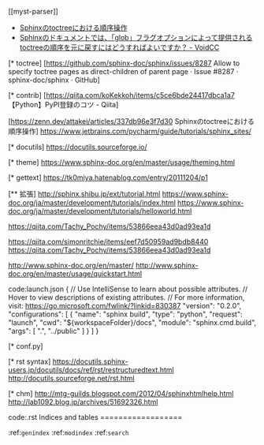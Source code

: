 [[myst-parser]]

- [Sphinxのtoctreeにおける順序操作](https://zenn.dev/attakei/articles/337db96e3f7d30)
- [Sphinxのドキュメントでは、「glob」フラグオプションによって提供されるtoctreeの順序を元に戻すにはどうすればよいですか？ - VoidCC](http://ja.voidcc.com/question/p-npkoyvmn-dw.html)

[* toctree]
[https://github.com/sphinx-doc/sphinx/issues/8287 Allow to specify toctree pages as direct-children of parent page · Issue #8287 · sphinx-doc/sphinx · GitHub]


[* contrib]
[https://qiita.com/koKekkoh/items/c5ce6bde24417dbca1a7 【Python】PyPI登録のコツ - Qiita]



[https://zenn.dev/attakei/articles/337db96e3f7d30 Sphinxのtoctreeにおける順序操作]
https://www.jetbrains.com/pycharm/guide/tutorials/sphinx_sites/

[* docutils]
https://docutils.sourceforge.io/

[* theme]
https://www.sphinx-doc.org/en/master/usage/theming.html

[* gettext]
https://tk0miya.hatenablog.com/entry/20111204/p1

[** 拡張]
http://sphinx.shibu.jp/ext/tutorial.html
https://www.sphinx-doc.org/ja/master/development/tutorials/index.html
	https://www.sphinx-doc.org/ja/master/development/tutorials/helloworld.html

https://qiita.com/Tachy_Pochy/items/53866eea43d0ad93ea1d

https://qiita.com/simonritchie/items/eef7d50959ad9bdb8440
https://qiita.com/Tachy_Pochy/items/53866eea43d0ad93ea1d

http://www.sphinx-doc.org/en/master/
	http://www.sphinx-doc.org/en/master/usage/quickstart.html

code:launch.json
 {
     // Use IntelliSense to learn about possible attributes.
     // Hover to view descriptions of existing attributes.
     // For more information, visit: https://go.microsoft.com/fwlink/?linkid=830387
     "version": "0.2.0",
     "configurations": [
         {
             "name": "sphinx build",
             "type": "python",
             "request": "launch",
             "cwd": "${workspaceFolder}/docs",
             "module": "sphinx.cmd.build",
             "args": [
                 ".",
                 "../public"
             ]
         }
     ]
 }

[* conf.py]

[* rst syntax]
	https://docutils.sphinx-users.jp/docutils/docs/ref/rst/restructuredtext.html
	http://docutils.sourceforge.net/rst.html

[* chm]
	http://mtg-guilds.blogspot.com/2012/04/sphinxhtmlhelp.html
	http://lab1092.blog.jp/archives/51692326.html

code:.rst
	Indices and tables
	==================
	
 :ref:`genindex`
 :ref:`modindex`
 :ref:`search`
